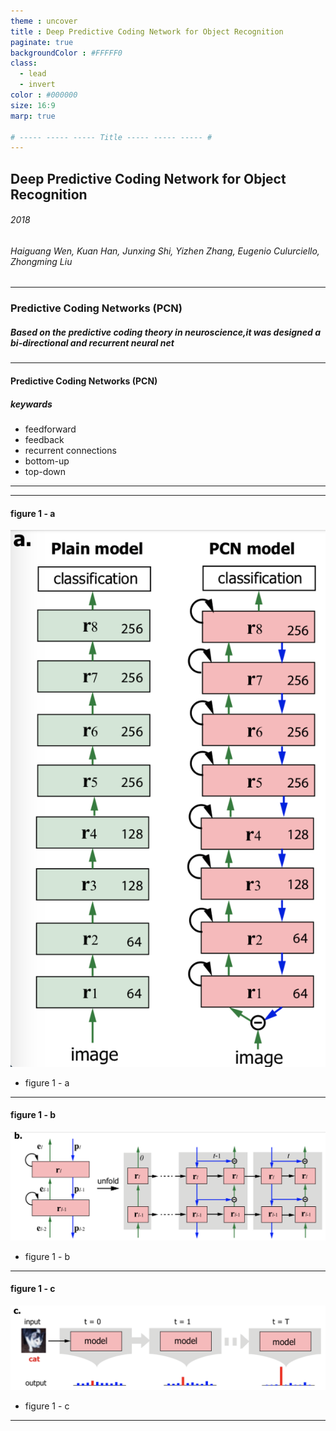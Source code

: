 ```yaml
---
theme : uncover
title : Deep Predictive Coding Network for Object Recognition
paginate: true
backgroundColor : #FFFFF0
class:
  - lead
  - invert
color : #000000
size: 16:9
marp: true

# ----- ----- ----- Title ----- ----- ----- #
---
```

## Deep Predictive Coding Network for Object Recognition

###### 2018
###### Haiguang Wen, Kuan Han, Junxing Shi, Yizhen Zhang, Eugenio Culurciello, Zhongming Liu

---
<!-- # ----- ----- ----- The Definition of the PCN ----- ----- ----- # -->
<!-- footer: Deep Predictive Coding Network for Object Recognition -->
<!-- _backgroundColor: white -->

###  Predictive Coding Networks (PCN)

##### Based on the predictive coding theory in neuroscience,it was designed a bi-directional and recurrent neural net

---
<!-- # ----- ----- ----- keywards for PCN ----- ----- ----- # -->
#### Predictive Coding Networks (PCN)
##### keywards
- feedforward
- feedback
- recurrent connections
- bottom-up
- top-down

---
<!-- # ----- ----- ----- intro PCN ----- ----- ----- # -->
<!-- footer: Introduction -->




---
<!-- # ----- ----- ----- figure 1 - a ----- ----- ----- # -->
#### figure 1 - a
![bg contain right:30%](./figure1-a.png)
- figure 1 - a
---
<!-- # ----- ----- ----- figure 1 - b ----- ----- ----- # -->
#### figure 1 - b
![bg contain right:70%](./figure1-b.png)
- figure 1 - b
---

<!-- # ----- ----- ----- figure 1 - b ----- ----- ----- # -->
#### figure 1 - c
![bg contain right:70%](./figure1-c.png)
- figure 1 - c
---

